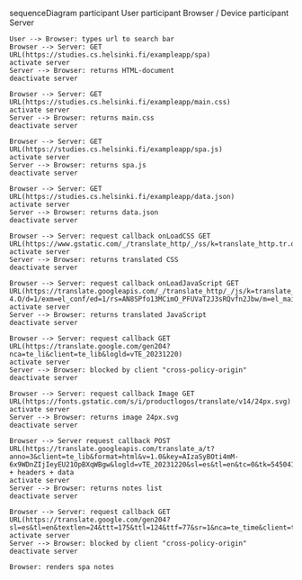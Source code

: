 sequenceDiagram
	participant User
	participant Browser / Device
	participant Server

	User --> Browser: types url to search bar
	Browser --> Server: GET URL(https://studies.cs.helsinki.fi/exampleapp/spa)
	activate server
	Server --> Browser: returns HTML-document
	deactivate server

	Browser --> Server: GET URL(https://studies.cs.helsinki.fi/exampleapp/main.css)
	activate server
	Server --> Browser: returns main.css
	deactivate server

	Browser --> Server: GET URL(https://studies.cs.helsinki.fi/exampleapp/spa.js)
	activate server
	Server --> Browser: returns spa.js
	deactivate server

	Browser --> Server: GET URL(https://studies.cs.helsinki.fi/exampleapp/data.json)
	activate server
	Server --> Browser: returns data.json
	deactivate server

	Browser --> Server: request callback onLoadCSS GET URL(https://www.gstatic.com/_/translate_http/_/ss/k=translate_http.tr.qhDXWpKopYk.L.W.O/am=wA/d=0/rs=AN8SPfq5gedF4FIOWZgYyMCNZA5tU966ig/m=el_main_css)
	activate server
	Server --> Browser: returns translated CSS
	deactivate server

	Browser --> Server: request callback onLoadJavaScript GET URL(https://translate.googleapis.com/_/translate_http/_/js/k=translate_http.tr.fi.VO17A9yyE-4.O/d=1/exm=el_conf/ed=1/rs=AN8SPfo13MCimO_PFUVaT2J3sRQvfn2Jbw/m=el_main)
	activate server
	Server --> Browser: returns translated JavaScript
	deactivate server

	Browser --> Server: request callback GET URL(https://translate.google.com/gen204?nca=te_li&client=te_lib&logld=vTE_20231220)
	activate server
	Server --> Browser: blocked by client "cross-policy-origin"
	deactivate server

	Browser --> Server: request callback Image GET URL(https://fonts.gstatic.com/s/i/productlogos/translate/v14/24px.svg)
	activate server
	Server --> Browser: returns image 24px.svg
	deactivate server

	Browser --> Server request callback POST URL(https://translate.googleapis.com/translate_a/t?anno=3&client=te_lib&format=html&v=1.0&key=AIzaSyBOti4mM-6x9WDnZIjIeyEU21OpBXqWBgw&logld=vTE_20231220&sl=es&tl=en&tc=0&tk=545041.1010074) + headers + data
	activate server
	Server --> Browser: returns notes list
	deactivate server

	Browser --> Server: request callback GET URL(https://translate.google.com/gen204?sl=es&tl=en&textlen=24&ttt=175&ttl=124&ttf=77&sr=1&nca=te_time&client=te_lib&logld=vTE_20231220)
	activate server
	Server --> Browser: blocked by client "cross-policy-origin"
	deactivate server

	Browser: renders spa notes
	